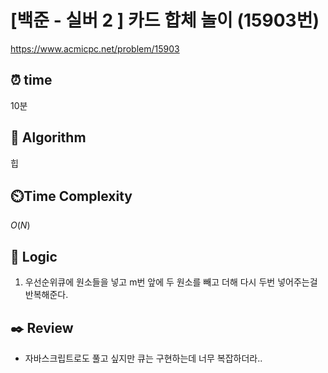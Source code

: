 # [백준 - 실버 2 ] 카드 합체 놀이 (15903번)

https://www.acmicpc.net/problem/15903

## ⏰ **time**

10분

## :pushpin: **Algorithm**

힙

## ⏲️**Time Complexity**

$O(N)$

## :round_pushpin: **Logic**

1. 우선순위큐에 원소들을 넣고 m번 앞에 두 원소를 빼고 더해 다시 두번 넣어주는걸 반복해준다.

## :black_nib: **Review**

- 자바스크립트로도 풀고 싶지만 큐는 구현하는데 너무 복잡하더라..
